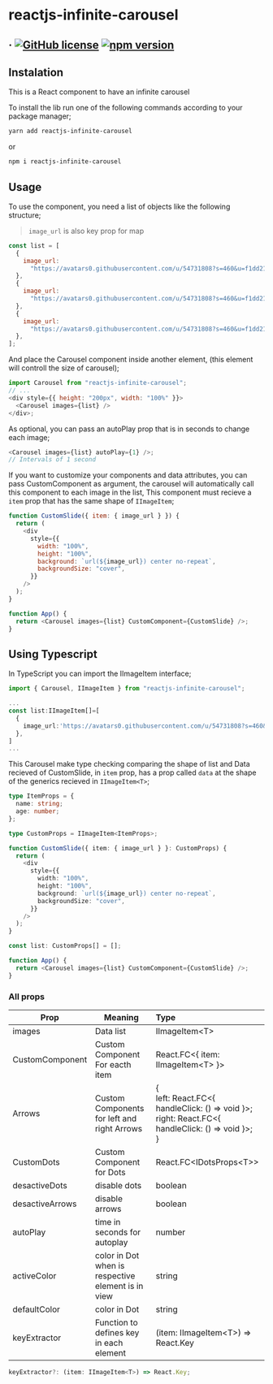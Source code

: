 # reactjs-infinite-carousel

## &middot; [![GitHub license](https://img.shields.io/badge/license-MIT-blue.svg)](https://github.com/Matan18/reactjs-infinite-carousel/blob/master/LICENSE) [![npm version](https://img.shields.io/npm/v/reactjs-infinite-carousel.svg?style=flat)](https://www.npmjs.com/package/reactjs-infinite-carousel)

## Instalation

This is a React component to have an infinite carousel

To install the lib run one of the following commands according to your package
manager;

```bash
yarn add reactjs-infinite-carousel
```

or

```bash
npm i reactjs-infinite-carousel
```

## Usage

To use the component, you need a list of objects like the following structure;

> `image_url` is also key prop for map

```js
const list = [
  {
    image_url:
      "https://avatars0.githubusercontent.com/u/54731808?s=460&u=f1dd2199406981cedca881fca032889be8408878&v=4",
  },
  {
    image_url:
      "https://avatars0.githubusercontent.com/u/54731808?s=460&u=f1dd2199406981cedca881fca032889be8408878&v=4",
  },
  {
    image_url:
      "https://avatars0.githubusercontent.com/u/54731808?s=460&u=f1dd2199406981cedca881fca032889be8408878&v=4",
  },
];
```

And place the Carousel component inside another element, (this element will
controll the size of carousel);

```js
import Carousel from "reactjs-infinite-carousel";
// ...
<div style={{ height: "200px", width: "100%" }}>
  <Carousel images={list} />
</div>;
```

As optional, you can pass an autoPlay prop that is in seconds to change each
image;

```js
<Carousel images={list} autoPlay={1} />;
// Intervals of 1 second
```

If you want to customize your components and data attributes, you can pass
CustomComponent as argument, the carousel will automatically call this component
to each image in the list, This component must recieve a `item` prop that has
the same shape of `IImageItem`;

```js
function CustomSlide({ item: { image_url } }) {
  return (
    <div
      style={{
        width: "100%",
        height: "100%",
        background: `url(${image_url}) center no-repeat`,
        backgroundSize: "cover",
      }}
    />
  );
}

function App() {
  return <Carousel images={list} CustomComponent={CustomSlide} />;
}
```

## Using Typescript

In TypeScript you can import the IImageItem interface;

```ts
import { Carousel, IImageItem } from "reactjs-infinite-carousel";

...
const list:IImageItem[]=[
  {
    image_url:'https://avatars0.githubusercontent.com/u/54731808?s=460&u=f1dd2199406981cedca881fca032889be8408878&v=4'
  },
]
...
```

This Carousel make type checking comparing the shape of list and Data recieved
of CustomSlide, in `item` prop, has a prop called `data` at the shape of the
generics recieved in `IImageItem<T>`;

```ts
type ItemProps = {
  name: string;
  age: number;
};

type CustomProps = IImageItem<ItemProps>;

function CustomSlide({ item: { image_url } }: CustomProps) {
  return (
    <div
      style={{
        width: "100%",
        height: "100%",
        background: `url(${image_url}) center no-repeat`,
        backgroundSize: "cover",
      }}
    />
  );
}

const list: CustomProps[] = [];

function App() {
  return <Carousel images={list} CustomComponent={CustomSlide} />;
}
```

### All props

| Prop            | Meaning                                            | Type                                                                                                                      |
| --------------- | -------------------------------------------------- | :------------------------------------------------------------------------------------------------------------------------ |
| images          | Data list                                          | IImageItem&#60;T&#62;                                                                                                     |
| CustomComponent | Custom Component For eacth item                    | React.FC&#60;{ item: IImageItem&#60;T&#62; }&#62;                                                                         |
| Arrows          | Custom Components for left and right Arrows        | { <br/>left: React.FC&#60;{ handleClick: () => void }>; <br/>right: React.FC&#60;{ handleClick: () => void }&#62;; <br/>} |
| CustomDots      | Custom Component for Dots                          | React.FC&#60;IDotsProps&#60;T&#62;&#62;                                                                                   |
| desactiveDots   | disable dots                                       | boolean                                                                                                                   |
| desactiveArrows | disable arrows                                     | boolean                                                                                                                   |
| autoPlay        | time in seconds for autoplay                       | number                                                                                                                    |
| activeColor     | color in Dot when is respective element is in view | string                                                                                                                    |
| defaultColor    | color in Dot                                       | string                                                                                                                    |
| keyExtractor    | Function to defines key in each element            | (item: IImageItem&#60;T&#62;) => React.Key                                                                                |

```ts
keyExtractor?: (item: IImageItem<T>) => React.Key;
```
